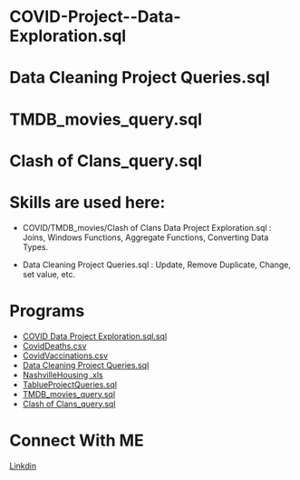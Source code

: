 # COVID-Project--Data-Exploration.sql
# Data Cleaning Project Queries.sql
# TMDB_movies_query.sql
# Clash of Clans_query.sql



# Skills are used here:
- COVID/TMDB_movies/Clash of Clans Data Project Exploration.sql : 
  Joins, Windows Functions, Aggregate Functions, Converting Data Types.

- Data Cleaning Project Queries.sql : 
   Update, Remove Duplicate, Change, set value, etc.

# Programs
- [COVID Data Project Exploration.sql.sql](https://github.com/mahedei/Portfolio-Projects/blob/main/COVID%20Project%20-%20Data%20Exploration.sql.sql)
- [CovidDeaths.csv](https://github.com/mahedei/Portfolio-Projects/blob/main/CovidDeaths.csv)
- [CovidVaccinations.csv](https://github.com/mahedei/Portfolio-Projects/blob/main/CovidVaccinations.csv)
- [Data Cleaning Project Queries.sql](https://github.com/mahedei/Portfolio-Projects/blob/main/Data%20Cleaning%20Project%20Queries.sql)
- [NashvilleHousing .xls](https://github.com/mahedei/Portfolio-Projects/blob/main/NashvilleHousing%20.xls)
- [TablueProjectQueries.sql](https://github.com/mahedei/Portfolio-Projects/blob/main/TablueProjectQueries.sql)
- [TMDB_movies_query.sql](https://github.com/mahedei/Portfolio-Projects/blob/main/TMDB_movies_query.sql)
- [Clash of Clans_query.sql](https://github.com/mahedei/Portfolio-Projects/blob/main/Clash%20of%20Clans_query.sql)

# Connect With ME
[Linkdin](https://www.linkedin.com/in/mahedi-hasan-391793204/)
